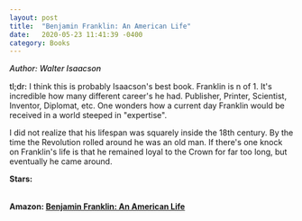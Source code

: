 ```yaml
---
layout: post
title:  "Benjamin Franklin: An American Life"
date:   2020-05-23 11:41:39 -0400
category: Books
---
```

<link rel="stylesheet" href="https://cdnjs.cloudflare.com/ajax/libs/font-awesome/4.7.0/css/font-awesome.min.css">

<span style="font-weight:500;font-style:italic;"> Author: Walter Isaacson</span>

<div style="margin-top:15px;"></div>

<span style="font-weight:500;">tl;dr:</span> I think this is probably Isaacson's best book. Franklin is n of 1. It's incredible how many different career's he had. Publisher, Printer, Scientist, Inventor, Diplomat, etc. One wonders how a current day Franklin would be received in a world steeped in "expertise". 

I did not realize that his lifespan was squarely inside the 18th century. By the time the Revolution rolled around he was an old man. If there's one knock on Franklin's life is that he remained loyal to the Crown for far too long, but eventually he came around. 

<table>
	<tr><b>Stars: </b></tr>
	<tr>
		<span class="fa fa-star checked"></span>
		<span class="fa fa-star checked"></span>
		<span class="fa fa-star checked"></span>
		<span class="fa fa-star checked"></span>
		<span class="fa fa-star checked"></span>
	</tr>
</table>

**Amazon: [Benjamin Franklin: An American Life](https://www.amazon.com/Benjamin-Franklin-American-Walter-Isaacson/dp/074325807X)**